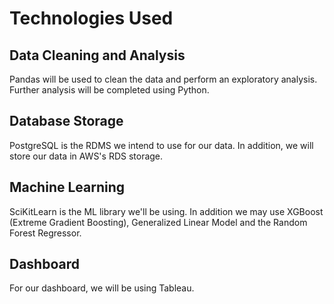 # Technologies Used
## Data Cleaning and Analysis
Pandas will be used to clean the data and perform an exploratory analysis. Further analysis will be completed using Python.

## Database Storage
PostgreSQL is the RDMS we intend to use for our data. In addition, we will store our data in AWS's RDS storage.

## Machine Learning
SciKitLearn is the ML library we'll be using. In addition we may use XGBoost (Extreme Gradient Boosting), Generalized Linear Model and the Random Forest Regressor.

## Dashboard
For our dashboard, we will be using Tableau.
